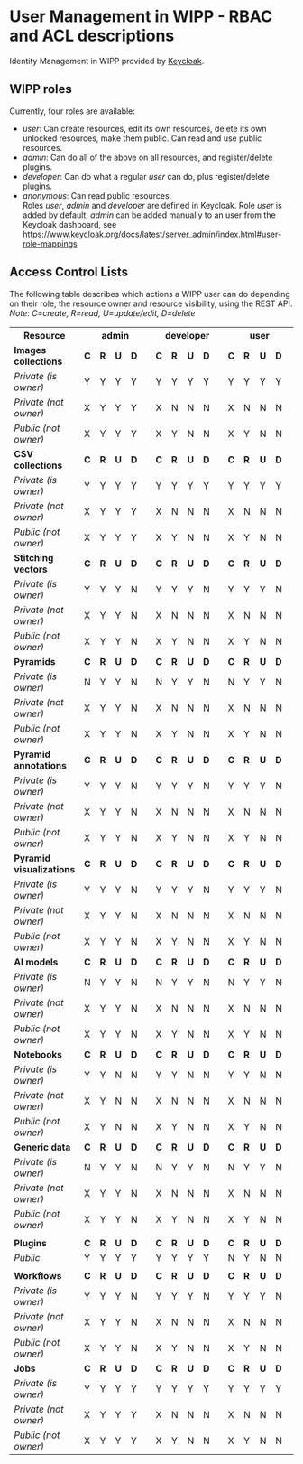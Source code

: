 # User Management in WIPP - RBAC and ACL descriptions

Identity Management in WIPP provided by [Keycloak](https://www.keycloak.org/).

## WIPP roles
Currently, four roles are available:
- *user*: Can create resources, edit its own resources, delete its own unlocked resources, make them public. Can read and use public resources. 
- *admin*: Can do all of the above on all resources, and register/delete plugins.
- *developer*: Can do what a regular *user* can do, plus register/delete plugins.
- *anonymous*: Can read public resources.  
Roles *user*, *admin* and *developer* are defined in Keycloak. Role *user* is added by default, *admin* can be added manually to an user from the Keycloak dashboard, see https://www.keycloak.org/docs/latest/server_admin/index.html#user-role-mappings

## Access Control Lists
The following table describes which actions a WIPP user can do depending on their role, the resource owner and resource visibility, using the REST API.  
<i>Note: C=create, R=read, U=update/edit, D=delete</i>

<table>
  <th>
    Resource
  </th>
  <th colspan="5">
    admin
  </th>
  <th colspan="5">
    developer
  </th>
  <th colspan="5">
    user
  </th>
  <th colspan="5">
    anonymous
  </th>
  <tr>
    <td><b>Images collections</b></td>
    <td><b>C</b></td>
    <td><b>R</b></td>
    <td><b>U</b></td>
    <td><b>D</b></td>
    <td><b></b></td>
    <td><b>C</b></td>
    <td><b>R</b></td>
    <td><b>U</b></td>
    <td><b>D</b></td>
    <td><b></b></td>
    <td><b>C</b></td>
    <td><b>R</b></td>
    <td><b>U</b></td>
    <td><b>D</b></td>
    <td><b></b></td>
    <td><b>C</b></td>
    <td><b>R</b></td>
    <td><b>U</b></td>
    <td><b>D</b></td>
    <td><b></b></td>
  </tr>
  <tr>
    <td><i>Private (is owner)</i></td>
    <td>Y</td>
    <td>Y</td>
    <td>Y</td>
    <td>Y</td>
    <td></td>
    <td>Y</td>
    <td>Y</td>
    <td>Y</td>
    <td>Y</td>
    <td></td>
    <td>Y</td>
    <td>Y</td>
    <td>Y</td>
    <td>Y</td>
    <td></td>
    <td>N</td>
    <td>N</td>
    <td>N</td>
    <td>N</td>
    <td></td>
  </tr>
  <tr>
    <td><i>Private (not owner)</i></td>
    <td>X</td>
    <td>Y</td>
    <td>Y</td>
    <td>Y</td>
    <td></td>
    <td>X</td>
    <td>N</td>
    <td>N</td>
    <td>N</td>
    <td></td>
    <td>X</td>
    <td>N</td>
    <td>N</td>
    <td>N</td>
    <td></td>
    <td>X</td>
    <td>N</td>
    <td>N</td>
    <td>N</td>
    <td></td>
  </tr>
  <tr>
    <td><i>Public (not owner)</i></td>
    <td>X</td>
    <td>Y</td>
    <td>Y</td>
    <td>Y</td>
    <td></td>
    <td>X</td>
    <td>Y</td>
    <td>N</td>
    <td>N</td>
    <td></td>
    <td>X</td>
    <td>Y</td>
    <td>N</td>
    <td>N</td>
    <td></td>
    <td>X</td>
    <td>Y</td>
    <td>N</td>
    <td>N</td>
    <td></td>
  </tr>
  <tr>
    <td><b>CSV collections</b></td>
    <td><b>C</b></td>
    <td><b>R</b></td>
    <td><b>U</b></td>
    <td><b>D</b></td>
    <td><b></b></td>
    <td><b>C</b></td>
    <td><b>R</b></td>
    <td><b>U</b></td>
    <td><b>D</b></td>
    <td><b></b></td>
    <td><b>C</b></td>
    <td><b>R</b></td>
    <td><b>U</b></td>
    <td><b>D</b></td>
    <td><b></b></td>
    <td><b>C</b></td>
    <td><b>R</b></td>
    <td><b>U</b></td>
    <td><b>D</b></td>
    <td><b></b></td>
  </tr>
  <tr>
    <td><i>Private (is owner)</i></td>
    <td>Y</td>
    <td>Y</td>
    <td>Y</td>
    <td>Y</td>
    <td></td>
    <td>Y</td>
    <td>Y</td>
    <td>Y</td>
    <td>Y</td>
    <td></td>
    <td>Y</td>
    <td>Y</td>
    <td>Y</td>
    <td>Y</td>
    <td></td>
    <td>N</td>
    <td>N</td>
    <td>N</td>
    <td>N</td>
    <td></td>
  </tr>
  <tr>
    <td><i>Private (not owner)</i></td>
    <td>X</td>
    <td>Y</td>
    <td>Y</td>
    <td>Y</td>
    <td></td>
    <td>X</td>
    <td>N</td>
    <td>N</td>
    <td>N</td>
    <td></td>
    <td>X</td>
    <td>N</td>
    <td>N</td>
    <td>N</td>
    <td></td>
    <td>X</td>
    <td>N</td>
    <td>N</td>
    <td>N</td>
    <td></td>
  </tr>
  <tr>
    <td><i>Public (not owner)</i></td>
    <td>X</td>
    <td>Y</td>
    <td>Y</td>
    <td>Y</td>
    <td></td>
    <td>X</td>
    <td>Y</td>
    <td>N</td>
    <td>N</td>
    <td></td>
    <td>X</td>
    <td>Y</td>
    <td>N</td>
    <td>N</td>
    <td></td>
    <td>X</td>
    <td>Y</td>
    <td>N</td>
    <td>N</td>
    <td></td>
  </tr>
  <tr>
    <td><b>Stitching vectors</b></td>
    <td><b>C</b></td>
    <td><b>R</b></td>
    <td><b>U</b></td>
    <td><b>D</b></td>
    <td><b></b></td>
    <td><b>C</b></td>
    <td><b>R</b></td>
    <td><b>U</b></td>
    <td><b>D</b></td>
    <td><b></b></td>
    <td><b>C</b></td>
    <td><b>R</b></td>
    <td><b>U</b></td>
    <td><b>D</b></td>
    <td><b></b></td>
    <td><b>C</b></td>
    <td><b>R</b></td>
    <td><b>U</b></td>
    <td><b>D</b></td>
    <td><b></b></td>
  </tr>
  <tr>
    <td><i>Private (is owner)</i></td>
    <td>Y</td>
    <td>Y</td>
    <td>Y</td>
    <td>N</td>
    <td></td>
    <td>Y</td>
    <td>Y</td>
    <td>Y</td>
    <td>N</td>
    <td></td>
    <td>Y</td>
    <td>Y</td>
    <td>Y</td>
    <td>N</td>
    <td></td>
    <td>N</td>
    <td>N</td>
    <td>N</td>
    <td>N</td>
    <td></td>
  </tr>
  <tr>
    <td><i>Private (not owner)</i></td>
    <td>X</td>
    <td>Y</td>
    <td>Y</td>
    <td>N</td>
    <td></td>
    <td>X</td>
    <td>N</td>
    <td>N</td>
    <td>N</td>
    <td></td>
    <td>X</td>
    <td>N</td>
    <td>N</td>
    <td>N</td>
    <td></td>
    <td>X</td>
    <td>N</td>
    <td>N</td>
    <td>N</td>
    <td></td>
  </tr>
  <tr>
    <td><i>Public (not owner)</i></td>
    <td>X</td>
    <td>Y</td>
    <td>Y</td>
    <td>N</td>
    <td></td>
    <td>X</td>
    <td>Y</td>
    <td>N</td>
    <td>N</td>
    <td></td>
    <td>X</td>
    <td>Y</td>
    <td>N</td>
    <td>N</td>
    <td></td>
    <td>X</td>
    <td>Y</td>
    <td>N</td>
    <td>N</td>
    <td></td>
  </tr>
  <tr>
    <td><b>Pyramids</b></td>
    <td><b>C</b></td>
    <td><b>R</b></td>
    <td><b>U</b></td>
    <td><b>D</b></td>
    <td><b></b></td>
    <td><b>C</b></td>
    <td><b>R</b></td>
    <td><b>U</b></td>
    <td><b>D</b></td>
    <td><b></b></td>
    <td><b>C</b></td>
    <td><b>R</b></td>
    <td><b>U</b></td>
    <td><b>D</b></td>
    <td><b></b></td>
    <td><b>C</b></td>
    <td><b>R</b></td>
    <td><b>U</b></td>
    <td><b>D</b></td>
    <td><b></b></td>
  </tr>
  <tr>
    <td><i>Private (is owner)</i></td>
    <td>N</td>
    <td>Y</td>
    <td>Y</td>
    <td>N</td>
    <td></td>
    <td>N</td>
    <td>Y</td>
    <td>Y</td>
    <td>N</td>
    <td></td>
    <td>N</td>
    <td>Y</td>
    <td>Y</td>
    <td>N</td>
    <td></td>
    <td>N</td>
    <td>N</td>
    <td>N</td>
    <td>N</td>
    <td></td>
  </tr>
  <tr>
    <td><i>Private (not owner)</i></td>
    <td>X</td>
    <td>Y</td>
    <td>Y</td>
    <td>N</td>
    <td></td>
    <td>X</td>
    <td>N</td>
    <td>N</td>
    <td>N</td>
    <td></td>
    <td>X</td>
    <td>N</td>
    <td>N</td>
    <td>N</td>
    <td></td>
    <td>X</td>
    <td>N</td>
    <td>N</td>
    <td>N</td>
    <td></td>
  </tr>
  <tr>
    <td><i>Public (not owner)</i></td>
    <td>X</td>
    <td>Y</td>
    <td>Y</td>
    <td>N</td>
    <td></td>
    <td>X</td>
    <td>Y</td>
    <td>N</td>
    <td>N</td>
    <td></td>
    <td>X</td>
    <td>Y</td>
    <td>N</td>
    <td>N</td>
    <td></td>
    <td>X</td>
    <td>Y</td>
    <td>N</td>
    <td>N</td>
    <td></td>
  </tr>
  <tr>
    <td><b>Pyramid annotations</b></td>
    <td><b>C</b></td>
    <td><b>R</b></td>
    <td><b>U</b></td>
    <td><b>D</b></td>
    <td><b></b></td>
    <td><b>C</b></td>
    <td><b>R</b></td>
    <td><b>U</b></td>
    <td><b>D</b></td>
    <td><b></b></td>
    <td><b>C</b></td>
    <td><b>R</b></td>
    <td><b>U</b></td>
    <td><b>D</b></td>
    <td><b></b></td>
    <td><b>C</b></td>
    <td><b>R</b></td>
    <td><b>U</b></td>
    <td><b>D</b></td>
    <td><b></b></td>
  </tr>
  <tr>
    <td><i>Private (is owner)</i></td>
    <td>Y</td>
    <td>Y</td>
    <td>Y</td>
    <td>N</td>
    <td></td>
    <td>Y</td>
    <td>Y</td>
    <td>Y</td>
    <td>N</td>
    <td></td>
    <td>Y</td>
    <td>Y</td>
    <td>Y</td>
    <td>N</td>
    <td></td>
    <td>N</td>
    <td>N</td>
    <td>N</td>
    <td>N</td>
    <td></td>
  </tr>
  <tr>
    <td><i>Private (not owner)</i></td>
    <td>X</td>
    <td>Y</td>
    <td>Y</td>
    <td>N</td>
    <td></td>
    <td>X</td>
    <td>N</td>
    <td>N</td>
    <td>N</td>
    <td></td>
    <td>X</td>
    <td>N</td>
    <td>N</td>
    <td>N</td>
    <td></td>
    <td>X</td>
    <td>N</td>
    <td>N</td>
    <td>N</td>
    <td></td>
  </tr>
  <tr>
    <td><i>Public (not owner)</i></td>
    <td>X</td>
    <td>Y</td>
    <td>Y</td>
    <td>N</td>
    <td></td>
    <td>X</td>
    <td>Y</td>
    <td>N</td>
    <td>N</td>
    <td></td>
    <td>X</td>
    <td>Y</td>
    <td>N</td>
    <td>N</td>
    <td></td>
    <td>X</td>
    <td>Y</td>
    <td>N</td>
    <td>N</td>
    <td></td>
  </tr>
  <tr>
    <td><b>Pyramid visualizations</b></td>
    <td><b>C</b></td>
    <td><b>R</b></td>
    <td><b>U</b></td>
    <td><b>D</b></td>
    <td><b></b></td>
    <td><b>C</b></td>
    <td><b>R</b></td>
    <td><b>U</b></td>
    <td><b>D</b></td>
    <td><b></b></td>
    <td><b>C</b></td>
    <td><b>R</b></td>
    <td><b>U</b></td>
    <td><b>D</b></td>
    <td><b></b></td>
    <td><b>C</b></td>
    <td><b>R</b></td>
    <td><b>U</b></td>
    <td><b>D</b></td>
    <td><b></b></td>
  </tr>
  <tr>
    <td><i>Private (is owner)</i></td>
    <td>Y</td>
    <td>Y</td>
    <td>Y</td>
    <td>N</td>
    <td></td>
    <td>Y</td>
    <td>Y</td>
    <td>Y</td>
    <td>N</td>
    <td></td>
    <td>Y</td>
    <td>Y</td>
    <td>Y</td>
    <td>N</td>
    <td></td>
    <td>N</td>
    <td>N</td>
    <td>N</td>
    <td>N</td>
    <td></td>
  </tr>
  <tr>
    <td><i>Private (not owner)</i></td>
    <td>X</td>
    <td>Y</td>
    <td>Y</td>
    <td>N</td>
    <td></td>
    <td>X</td>
    <td>N</td>
    <td>N</td>
    <td>N</td>
    <td></td>
    <td>X</td>
    <td>N</td>
    <td>N</td>
    <td>N</td>
    <td></td>
    <td>X</td>
    <td>N</td>
    <td>N</td>
    <td>N</td>
    <td></td>
  </tr>
  <tr>
    <td><i>Public (not owner)</i></td>
    <td>X</td>
    <td>Y</td>
    <td>Y</td>
    <td>N</td>
    <td></td>
    <td>X</td>
    <td>Y</td>
    <td>N</td>
    <td>N</td>
    <td></td>
    <td>X</td>
    <td>Y</td>
    <td>N</td>
    <td>N</td>
    <td></td>
    <td>X</td>
    <td>Y</td>
    <td>N</td>
    <td>N</td>
    <td></td>
  </tr>
  <tr>
    <td><b>AI models</b></td>
    <td><b>C</b></td>
    <td><b>R</b></td>
    <td><b>U</b></td>
    <td><b>D</b></td>
    <td><b></b></td>
    <td><b>C</b></td>
    <td><b>R</b></td>
    <td><b>U</b></td>
    <td><b>D</b></td>
    <td><b></b></td>
    <td><b>C</b></td>
    <td><b>R</b></td>
    <td><b>U</b></td>
    <td><b>D</b></td>
    <td><b></b></td>
    <td><b>C</b></td>
    <td><b>R</b></td>
    <td><b>U</b></td>
    <td><b>D</b></td>
    <td><b></b></td>
  </tr>
  <tr>
    <td><i>Private (is owner)</i></td>
    <td>N</td>
    <td>Y</td>
    <td>Y</td>
    <td>N</td>
    <td></td>
    <td>N</td>
    <td>Y</td>
    <td>Y</td>
    <td>N</td>
    <td></td>
    <td>N</td>
    <td>Y</td>
    <td>Y</td>
    <td>N</td>
    <td></td>
    <td>N</td>
    <td>N</td>
    <td>N</td>
    <td>N</td>
    <td></td>
  </tr>
  <tr>
    <td><i>Private (not owner)</i></td>
    <td>X</td>
    <td>Y</td>
    <td>Y</td>
    <td>N</td>
    <td></td>
    <td>X</td>
    <td>N</td>
    <td>N</td>
    <td>N</td>
    <td></td>
    <td>X</td>
    <td>N</td>
    <td>N</td>
    <td>N</td>
    <td></td>
    <td>X</td>
    <td>N</td>
    <td>N</td>
    <td>N</td>
    <td></td>
  </tr>
  <tr>
    <td><i>Public (not owner)</i></td>
    <td>X</td>
    <td>Y</td>
    <td>Y</td>
    <td>N</td>
    <td></td>
    <td>X</td>
    <td>Y</td>
    <td>N</td>
    <td>N</td>
    <td></td>
    <td>X</td>
    <td>Y</td>
    <td>N</td>
    <td>N</td>
    <td></td>
    <td>X</td>
    <td>Y</td>
    <td>N</td>
    <td>N</td>
    <td></td>
  </tr>
  <tr>
    <td><b>Notebooks</b></td>
    <td><b>C</b></td>
    <td><b>R</b></td>
    <td><b>U</b></td>
    <td><b>D</b></td>
    <td><b></b></td>
    <td><b>C</b></td>
    <td><b>R</b></td>
    <td><b>U</b></td>
    <td><b>D</b></td>
    <td><b></b></td>
    <td><b>C</b></td>
    <td><b>R</b></td>
    <td><b>U</b></td>
    <td><b>D</b></td>
    <td><b></b></td>
    <td><b>C</b></td>
    <td><b>R</b></td>
    <td><b>U</b></td>
    <td><b>D</b></td>
    <td><b></b></td>
  </tr>
  <tr>
    <td><i>Private (is owner)</i></td>
    <td>Y</td>
    <td>Y</td>
    <td>N</td>
    <td>N</td>
    <td></td>
    <td>Y</td>
    <td>Y</td>
    <td>N</td>
    <td>N</td>
    <td></td>
    <td>Y</td>
    <td>Y</td>
    <td>N</td>
    <td>N</td>
    <td></td>
    <td>N</td>
    <td>N</td>
    <td>N</td>
    <td>N</td>
    <td></td>
  </tr>
  <tr>
    <td><i>Private (not owner)</i></td>
    <td>X</td>
    <td>Y</td>
    <td>N</td>
    <td>N</td>
    <td></td>
    <td>X</td>
    <td>N</td>
    <td>N</td>
    <td>N</td>
    <td></td>
    <td>X</td>
    <td>N</td>
    <td>N</td>
    <td>N</td>
    <td></td>
    <td>X</td>
    <td>N</td>
    <td>N</td>
    <td>N</td>
    <td></td>
  </tr>
  <tr>
    <td><i>Public (not owner)</i></td>
    <td>X</td>
    <td>Y</td>
    <td>N</td>
    <td>N</td>
    <td></td>
    <td>X</td>
    <td>Y</td>
    <td>N</td>
    <td>N</td>
    <td></td>
    <td>X</td>
    <td>Y</td>
    <td>N</td>
    <td>N</td>
    <td></td>
    <td>X</td>
    <td>Y</td>
    <td>N</td>
    <td>N</td>
    <td></td>
  </tr>
  <tr>
    <td><b>Generic data</b></td>
    <td><b>C</b></td>
    <td><b>R</b></td>
    <td><b>U</b></td>
    <td><b>D</b></td>
    <td><b></b></td>
    <td><b>C</b></td>
    <td><b>R</b></td>
    <td><b>U</b></td>
    <td><b>D</b></td>
    <td><b></b></td>
    <td><b>C</b></td>
    <td><b>R</b></td>
    <td><b>U</b></td>
    <td><b>D</b></td>
    <td><b></b></td>
    <td><b>C</b></td>
    <td><b>R</b></td>
    <td><b>U</b></td>
    <td><b>D</b></td>
    <td><b></b></td>
  </tr>
  <tr>
    <td><i>Private (is owner)</i></td>
    <td>N</td>
    <td>Y</td>
    <td>Y</td>
    <td>N</td>
    <td></td>
    <td>N</td>
    <td>Y</td>
    <td>Y</td>
    <td>N</td>
    <td></td>
    <td>N</td>
    <td>Y</td>
    <td>Y</td>
    <td>N</td>
    <td></td>
    <td>N</td>
    <td>N</td>
    <td>N</td>
    <td>N</td>
    <td></td>
  </tr>
  <tr>
    <td><i>Private (not owner)</i></td>
    <td>X</td>
    <td>Y</td>
    <td>Y</td>
    <td>N</td>
    <td></td>
    <td>X</td>
    <td>N</td>
    <td>N</td>
    <td>N</td>
    <td></td>
    <td>X</td>
    <td>N</td>
    <td>N</td>
    <td>N</td>
    <td></td>
    <td>X</td>
    <td>N</td>
    <td>N</td>
    <td>N</td>
    <td></td>
  </tr>
  <tr>
    <td><i>Public (not owner)</i></td>
    <td>X</td>
    <td>Y</td>
    <td>Y</td>
    <td>N</td>
    <td></td>
    <td>X</td>
    <td>Y</td>
    <td>N</td>
    <td>N</td>
    <td></td>
    <td>X</td>
    <td>Y</td>
    <td>N</td>
    <td>N</td>
    <td></td>
    <td>X</td>
    <td>Y</td>
    <td>N</td>
    <td>N</td>
    <td></td>
  </tr>
  <tr>
    <td collspan="21"></td>
  </tr>
  <tr>
    <td><b>Plugins</b></td>
    <td><b>C</b></td>
    <td><b>R</b></td>
    <td><b>U</b></td>
    <td><b>D</b></td>
    <td><b></b></td>
    <td><b>C</b></td>
    <td><b>R</b></td>
    <td><b>U</b></td>
    <td><b>D</b></td>
    <td><b></b></td>
    <td><b>C</b></td>
    <td><b>R</b></td>
    <td><b>U</b></td>
    <td><b>D</b></td>
    <td><b></b></td>
    <td><b>C</b></td>
    <td><b>R</b></td>
    <td><b>U</b></td>
    <td><b>D</b></td>
    <td><b></b></td>
  </tr>
  <tr>
    <td><i>Public</i></td>
    <td>Y</td>
    <td>Y</td>
    <td>Y</td>
    <td>Y</td>
    <td></td>
    <td>Y</td>
    <td>Y</td>
    <td>Y</td>
    <td>Y</td>
    <td></td>
    <td>N</td>
    <td>Y</td>
    <td>N</td>
    <td>N</td>
    <td></td>
    <td>N</td>
    <td>Y</td>
    <td>N</td>
    <td>N</td>
    <td></td>
  </tr>
  <tr>
    <td collspan="21"></td>
  </tr>
  <tr>
    <td><b>Workflows</b></td>
    <td><b>C</b></td>
    <td><b>R</b></td>
    <td><b>U</b></td>
    <td><b>D</b></td>
    <td><b></b></td>
    <td><b>C</b></td>
    <td><b>R</b></td>
    <td><b>U</b></td>
    <td><b>D</b></td>
    <td><b></b></td>
    <td><b>C</b></td>
    <td><b>R</b></td>
    <td><b>U</b></td>
    <td><b>D</b></td>
    <td><b></b></td>
    <td><b>C</b></td>
    <td><b>R</b></td>
    <td><b>U</b></td>
    <td><b>D</b></td>
    <td><b></b></td>
  </tr>
  <tr>
    <td><i>Private (is owner)</i></td>
    <td>Y</td>
    <td>Y</td>
    <td>Y</td>
    <td>N</td>
    <td></td>
    <td>Y</td>
    <td>Y</td>
    <td>Y</td>
    <td>N</td>
    <td></td>
    <td>Y</td>
    <td>Y</td>
    <td>Y</td>
    <td>N</td>
    <td></td>
    <td>N</td>
    <td>N</td>
    <td>N</td>
    <td>N</td>
    <td></td>
  </tr>
  <tr>
    <td><i>Private (not owner)</i></td>
    <td>X</td>
    <td>Y</td>
    <td>Y</td>
    <td>N</td>
    <td></td>
    <td>X</td>
    <td>N</td>
    <td>N</td>
    <td>N</td>
    <td></td>
    <td>X</td>
    <td>N</td>
    <td>N</td>
    <td>N</td>
    <td></td>
    <td>X</td>
    <td>N</td>
    <td>N</td>
    <td>N</td>
    <td></td>
  </tr>
  <tr>
    <td><i>Public (not owner)</i></td>
    <td>X</td>
    <td>Y</td>
    <td>Y</td>
    <td>N</td>
    <td></td>
    <td>X</td>
    <td>Y</td>
    <td>N</td>
    <td>N</td>
    <td></td>
    <td>X</td>
    <td>Y</td>
    <td>N</td>
    <td>N</td>
    <td></td>
    <td>X</td>
    <td>Y</td>
    <td>N</td>
    <td>N</td>
    <td></td>
  </tr>
  <tr>
    <td><b>Jobs</b></td>
    <td><b>C</b></td>
    <td><b>R</b></td>
    <td><b>U</b></td>
    <td><b>D</b></td>
    <td><b></b></td>
    <td><b>C</b></td>
    <td><b>R</b></td>
    <td><b>U</b></td>
    <td><b>D</b></td>
    <td><b></b></td>
    <td><b>C</b></td>
    <td><b>R</b></td>
    <td><b>U</b></td>
    <td><b>D</b></td>
    <td><b></b></td>
    <td><b>C</b></td>
    <td><b>R</b></td>
    <td><b>U</b></td>
    <td><b>D</b></td>
    <td><b></b></td>
  </tr>
  <tr>
    <td><i>Private (is owner)</i></td>
    <td>Y</td>
    <td>Y</td>
    <td>Y</td>
    <td>Y</td>
    <td></td>
    <td>Y</td>
    <td>Y</td>
    <td>Y</td>
    <td>Y</td>
    <td></td>
    <td>Y</td>
    <td>Y</td>
    <td>Y</td>
    <td>Y</td>
    <td></td>
    <td>N</td>
    <td>N</td>
    <td>N</td>
    <td>N</td>
    <td></td>
  </tr>
  <tr>
    <td><i>Private (not owner)</i></td>
    <td>X</td>
    <td>Y</td>
    <td>Y</td>
    <td>Y</td>
    <td></td>
    <td>X</td>
    <td>N</td>
    <td>N</td>
    <td>N</td>
    <td></td>
    <td>X</td>
    <td>N</td>
    <td>N</td>
    <td>N</td>
    <td></td>
    <td>X</td>
    <td>N</td>
    <td>N</td>
    <td>N</td>
    <td></td>
  </tr>
  <tr>
    <td><i>Public (not owner)</i></td>
    <td>X</td>
    <td>Y</td>
    <td>Y</td>
    <td>Y</td>
    <td></td>
    <td>X</td>
    <td>Y</td>
    <td>N</td>
    <td>N</td>
    <td></td>
    <td>X</td>
    <td>Y</td>
    <td>N</td>
    <td>N</td>
    <td></td>
    <td>X</td>
    <td>Y</td>
    <td>N</td>
    <td>N</td>
    <td></td>
  </tr>
</table>